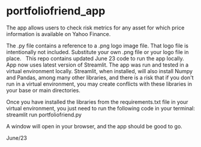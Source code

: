 # portfoliofriend_app

The app allows users to check risk metrics for any asset for which price information is available on Yahoo Finance.

The .py file contains a reference to a .png logo image file. That logo file is intentionally not included. Substitute your own .png file or your logo file in place.
 
This repo contains updated June 23 code to run the app locally. App now uses latest version of Streamlit. The app was run and tested in a virtual environment locally. Streamlit, when installed, will also install Numpy and Pandas, among many other libraries, and there is a risk that if you don't run in a virtual environment, you may create conflicts with these libraries in your base or main directories.

Once you have installed the libraries from the requirements.txt file in your virtual environment, you just need to run the following code in your terminal: streamlit run portfoliofriend.py

A window will open in your browser, and the app should be good to go.

June/23

